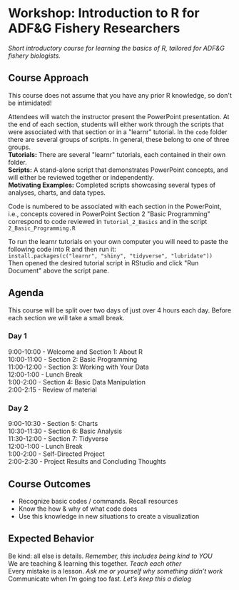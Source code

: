 # Workshop: Introduction to R for ADF&G Fishery Researchers
_Short introductory course for learning the basics of R, tailored for ADF&G fishery biologists._  


## Course Approach
This course does not assume that you have any prior R knowledge, so don't be intimidated!  

Attendees will watch the instructor present the PowerPoint presentation. At the end of each section, students will either work through the scripts that were associated with that section or in a "learnr" tutorial. In the `code` folder there are several groups of scripts. In general, these belong to one of three groups.  
**Tutorials:** There are several "learnr" tutorials, each contained in their own folder.  
**Scripts:** A stand-alone script that demonstrates PowerPoint concepts, and will either be reviewed together or independently.  
**Motivating Examples:** Completed scripts showcasing several types of analyses, charts, and data types.  

Code is numbered to be associated with each section in the PowerPoint, i.e., concepts covered in PowerPoint Section 2 "Basic Programming" correspond to code reviewed in `Tutorial_2_Basics` and in the script `2_Basic_Programming.R`  

To run the learnr tutorials on your own computer you will need to paste the following code into R and then run it:  
`install.packages(c("learnr", "shiny", "tidyverse", "lubridate"))`  
Then opened the desired tutorial script in RStudio and click "Run Document" above the script pane. 

## Agenda
This course will be split over two days of just over 4 hours each day.
Before each section we will take a small break. 

### Day 1
9:00-10:00 - Welcome and Section 1: About R  
10:00-11:00 - Section 2: Basic Programming  
11:00-12:00 - Section 3: Working with Your Data  
12:00-1:00 - Lunch Break  
1:00-2:00 - Section 4: Basic Data Manipulation  
2:00-2:15 - Review of material  

### Day 2
9:00-10:30 - Section 5: Charts  
10:30-11:30 - Section 6: Basic Analysis  
11:30-12:00 - Section 7: Tidyverse  
12:00-1:00 - Lunch Break  
1:00-2:00 - Self-Directed Project  
2:00-2:30 - Project Results and Concluding Thoughts  


## Course Outcomes
- Recognize basic codes / commands. Recall resources  
- Know the how & why of what code does  
- Use this knowledge in new situations to create a visualization  


## Expected Behavior
Be kind: all else is details. _Remember, this includes being kind to YOU_  
We are teaching & learning this together. _Teach each other_  
Every mistake is a lesson. _Ask me or yourself why something didn’t work_  
Communicate when I’m going too fast. _Let’s keep this a dialog_  




